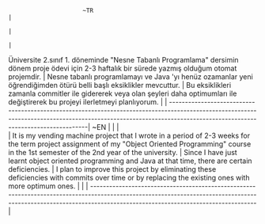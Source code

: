                          ~TR                                                                                                                                                                                    |
                                                                                                                                                                                                                |
                                                                                                                                                                                                                |
Üniversite 2.sınıf 1. döneminde "Nesne Tabanlı Programlama" dersimin dönem proje ödevi için 2-3 haftalık bir sürede yazmış olduğum otomat projemdir.                                                            |
Nesne tabanlı programlamayı ve Java 'yı henüz ozamanlar yeni öğrendiğimden ötürü belli başlı eksiklikler mevcuttur.                                                                                             |
Bu eksiklikleri zamanla commitler ile gidererek veya olan şeyleri daha optimumları ile değiştirerek bu projeyi ilerletmeyi planlıyorum.                                                                         |
                                                                                                                                                                                                                |
----------------------------------------------------------------------------------------------------------------------------------------------------------------------------------------------------------------|
                         ~EN                                                                                                                                                                                    |
                                                                                                                                                                                                                |                                                                                                                                                                                                                |  
                                                                                                                                                                                                                |
It is my vending machine project that I wrote in a period of 2-3 weeks for the term project assignment of my "Object Oriented Programming" course in the 1st semester of the 2nd year of the university.        |
Since I have just learnt object oriented programming and Java at that time, there are certain deficiencies.                                                                                                     |
I plan to improve this project by eliminating these deficiencies with commits over time or by replacing the existing ones with more optimum ones.                                                               |
                                                                                                                                                                                                                | 
                                                                                                                                                                                                                |
----------------------------------------------------------------------------------------------------------------------------------------------------------------------------------------------------------------|
                                                                                                                                                                        
  
